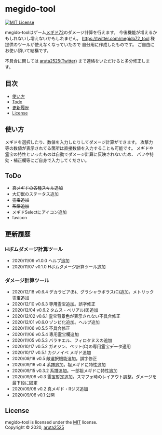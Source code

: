 # megido-tool
[![MIT License](http://img.shields.io/badge/license-MIT-blue.svg?style=flat)](LICENSE)

megido-toolはゲーム[メギド72](https://megido72-portal.com/)のダメージ計算を行えます。
今後機能が増えるかもしれないし増えないかもしれません。
https://twitter.com/megido72_tool 様 提供のツールが使えなくなっていたので
自分用に作成したものです。
ご自由にお使い頂いて結構です。

不具合に関しては
[aruta2525(Twitter)](https://twitter.com/aruta2525)
まで連絡をいただけると多分修正します。

## 目次

  * [使い方](#使い方)
  * [Todo](#Todo)
  * [更新履歴](#更新履歴)
  * [License](#License)

## 使い方
メギドを選択したり、数値を入力したりしてダメージ計算ができます。
攻撃力等の数値が表示されてる箇所は直接数値を入力することも可能です。
メギドや霊宝の特性といったものは自動でダメージ計算に反映されないため、
バフや特効・補正欄等にご自身で入力してください。

## ToDo
- ~~真メギドの各種スキル追加~~
- 大幻獣のステータス追加
- ~~霊宝追加~~
- ~~系譜追加~~
- メギドSelectにアイコン追加
- favicon

## 更新履歴
### Hボムダメージ計算ツール
- 2020/11/09 v1.0.0 ヘルプ追加
- 2020/11/07 v0.1.0 Hボムダメージ計算ツール追加
### ダメージ計算ツール
- 2020/12/18 v0.6.4 デカラビア(B)、グラシャラボラス(C)追加。メトリック霊宝追加
- 2020/12/10 v0.6.3 専用霊宝追加。誤字修正
- 2020/12/04 v0.6.2 タムス・ベリアル(B)追加 
- 2020/12/02 v0.6.1 霊宝背景色が表示されない不具合修正
- 2020/12/01 v0.6.0 ゾンビ化追加。ヘルプ追加
- 2020/11/06 v0.5.5 不具合修正
- 2020/11/06 v0.5.4 専用霊宝欄追加
- 2020/11/05 v0.5.3 バラキエル、フィロタヌスの追加
- 2020/10/17 v0.5.2 ガミジン、ベリト(C)の専用霊宝データ適用
- 2020/10/17 v0.5.1 カジノイベ メギド追加
- 2020/09/18 v0.5 敵選択機能追加。誤字修正
- 2020/09/16 v0.4 系譜追加。祖メギドに特性追加
- 2020/09/15 v0.3.2 系譜追加。一部祖メギドに特性追加
- 2020/09/09 v0.3 霊宝暫定追加。スマフォ時のレイアウト調整。ダメージを最下段に固定
- 2020/09/08 v0.2 真メギド・Rジズ追加 
- 2020/09/06 v0.1 公開

## License
megido-tool is licensed under the [MIT](https://en.wikipedia.org/wiki/MIT_License) license.  
Copyright &copy; 2020, [aruta2525](https://twitter.com/aruta2525)